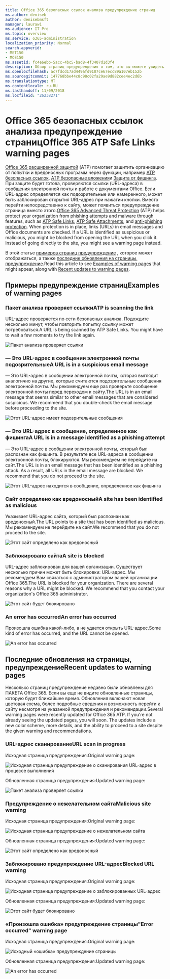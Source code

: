 ```yaml
---
title: Office 365 безопасных ссылок анализа предупреждение страниц
ms.author: deniseb
author: denisebmsft
manager: laurawi
ms.audience: IT Pro
ms.topic: overview
ms.service: o365-administration
localization_priority: Normal
search.appverid:
- MET150
- MOE150
ms.assetid: fc4e6ebb-5acc-4bc5-bad8-4f3407d1d3f4
description: Обзор страниц предупреждения о том, что вы можете увидеть при защиту от угроз для Office 365 расширенного находится на работе.
ms.openlocfilehash: ac7fdcd17ad449afd9107ce67ecc89a107eb152b
ms.sourcegitcommit: 147768bbe44c8c98c02fa29ae9d882cee4ec2d6b
ms.translationtype: MT
ms.contentlocale: ru-RU
ms.lasthandoff: 11/09/2018
ms.locfileid: "26238271"
---
```

# <a name="office-365-atp-safe-links-warning-pages"></a><span data-ttu-id="e62ae-103">Office 365 безопасных ссылок анализа предупреждение страниц</span><span class="sxs-lookup"><span data-stu-id="e62ae-103">Office 365 ATP Safe Links warning pages</span></span>

<span data-ttu-id="e62ae-p101">[Office 365 расширенной защитой](office-365-atp.md) (ATP) помогает защитить организацию от попытки и вредоносных программ через функции, например [ATP безопасных ссылок](atp-safe-links.md), [ATP безопасные вложения](atp-safe-attachments.md)и [Защита от фишинга](anti-phishing-protection.md). При защите будет готова, проверяются ссылки (URL-адреса) в сообщения электронной почты и работе с документами Office. Если URL-адрес определяется как подозрительные или намеренного, может быть заблокирован открытия URL-адрес при нажатии кнопки. Вместо перейти непосредственно к сайту, может появиться предупреждение страница вместо этого.</span><span class="sxs-lookup"><span data-stu-id="e62ae-p101">[Office 365 Advanced Threat Protection](office-365-atp.md) (ATP) helps protect your organization from phishing attempts and malware through features, such as [ATP Safe Links](atp-safe-links.md), [ATP Safe Attachments](atp-safe-attachments.md), and [anti-phishing protection](anti-phishing-protection.md). When protection is in place, links (URLs) in email messages and Office documents are checked. If a URL is identified as suspicious or malicious, you might be blocked from opening the URL when you click it. Instead of going directly to the site, you might see a warning page instead.</span></span> 
  
<span data-ttu-id="e62ae-108">В этой статье [примеров страниц предупреждение](atp-safe-links-warning-pages.md#examples) , которое может отображаться, а также [последние обновления на страницы, предупреждение](atp-safe-links-warning-pages.md#updates).</span><span class="sxs-lookup"><span data-stu-id="e62ae-108">Read this article to see [Examples of warning pages](atp-safe-links-warning-pages.md#examples) that might appear, along with [Recent updates to warning pages](atp-safe-links-warning-pages.md#updates).</span></span>
  
## <a name="examples-of-warning-pages"></a><span data-ttu-id="e62ae-109">Примеры предупреждение страниц</span><span class="sxs-lookup"><span data-stu-id="e62ae-109">Examples of warning pages</span></span>

### <a name="atp-is-scanning-the-link"></a><span data-ttu-id="e62ae-110">Пакет анализа проверяет ссылки</span><span class="sxs-lookup"><span data-stu-id="e62ae-110">ATP is scanning the link</span></span>

<span data-ttu-id="e62ae-p102">URL-адрес проверяется по сети безопасных анализа. Подождите несколько минут, чтобы повторить попытку ссылку может потребоваться.</span><span class="sxs-lookup"><span data-stu-id="e62ae-p102">A URL is being scanned by ATP Safe Links. You might have to wait a few moments to try the link again.</span></span>

![Пакет анализа проверяет ссылки](media/ee8dd5ed-6b91-4248-b054-12b719e8d0ed.png)

### <a name="a-url-is-in-a-suspicious-email-message"></a><span data-ttu-id="e62ae-114">— Это URL-адрес в сообщении электронной почты подозрительные</span><span class="sxs-lookup"><span data-stu-id="e62ae-114">A URL is in a suspicious email message</span></span>

<span data-ttu-id="e62ae-p103">— Это URL-адрес в сообщении электронной почты, которая выглядит аналогично на другие, которые считаются подозрительные сообщения электронной почты. Мы рекомендуем еще раз проверьте сообщение электронной почты перед переходом к сайту.</span><span class="sxs-lookup"><span data-stu-id="e62ae-p103">The URL is in an email message that seems similar to other email messages that are considered suspicious. We recommend that you double-check the email message before proceeding to the site.</span></span>

![Этот URL-адрес имеет подозрительные сообщения](media/33f57923-23e3-4b0f-838b-6ad589ba897b.png)

### <a name="a-url-is-in-a-message-identified-as-a-phishing-attempt"></a><span data-ttu-id="e62ae-118">— Это URL-адрес в сообщение, определенное как фишинга</span><span class="sxs-lookup"><span data-stu-id="e62ae-118">A URL is in a message identified as a phishing attempt</span></span>

<span data-ttu-id="e62ae-p104">— Это URL-адрес в сообщении электронной почты, который был распознан как фишинга. В результате все URL-адреса в сообщении электронной почты, блокируются. Мы рекомендуем не перейдите на сайт.</span><span class="sxs-lookup"><span data-stu-id="e62ae-p104">The URL is in an email message that has been identified as a phishing attack. As a result, all URLs in the email message are blocked. We recommend that you do not proceed to the site.</span></span>

![Этот URL-адрес находится в сообщение, определенное как фишинга](media/6e544a28-0604-4821-aba6-d5a57bb917e5.png)

### <a name="a-site-has-been-identified-as-malicious"></a><span data-ttu-id="e62ae-123">Сайт определено как вредоносный</span><span class="sxs-lookup"><span data-stu-id="e62ae-123">A site has been identified as malicious</span></span>

<span data-ttu-id="e62ae-124">Указывает URL-адрес сайта, который был распознан как вредоносный.</span><span class="sxs-lookup"><span data-stu-id="e62ae-124">The URL points to a site that has been identified as malicious.</span></span>  <br/> <span data-ttu-id="e62ae-125">Мы рекомендуем не перейдите на сайт.</span><span class="sxs-lookup"><span data-stu-id="e62ae-125">We recommend that you do not proceed to the site.</span></span>

![Этот сайт определено как вредоносный](media/058883c8-23f0-4672-9c1c-66b084796177.png)

### <a name="a-site-is-blocked"></a><span data-ttu-id="e62ae-127">Заблокировано сайта</span><span class="sxs-lookup"><span data-stu-id="e62ae-127">A site is blocked</span></span>

<span data-ttu-id="e62ae-p105">URL-адрес заблокирован для вашей организации. Существует несколько причин может быть блокировки: URL-адрес. Мы рекомендуем Вам связаться с администратором вашей организации Office 365.</span><span class="sxs-lookup"><span data-stu-id="e62ae-p105">The URL is blocked for your organization. There are several reasons why a URL might be blocked. We recommend that you contact your organization's Office 365 administrator.</span></span>

![Этот сайт будет блокировано](media/6b4bda2d-a1e6-419e-8b10-588e83c3af3f.png)

### <a name="an-error-has-occurred"></a><span data-ttu-id="e62ae-132">An error has occurred</span><span class="sxs-lookup"><span data-stu-id="e62ae-132">An error has occurred</span></span>

<span data-ttu-id="e62ae-133">Произошла ошибка какой-либо, а не удается открыть URL-адрес.</span><span class="sxs-lookup"><span data-stu-id="e62ae-133">Some kind of error has occurred, and the URL cannot be opened.</span></span>

![An error has occurred](media/2f7465a4-1cf4-4c1c-b7d4-3c07e4b795b4.png)

## <a name="recent-updates-to-warning-pages"></a><span data-ttu-id="e62ae-135">Последние обновления на страницы, предупреждение</span><span class="sxs-lookup"><span data-stu-id="e62ae-135">Recent updates to warning pages</span></span>

<span data-ttu-id="e62ae-p106">Несколько страниц предупреждение недавно были обновлены для ПАКЕТА Office 365. Если вы еще не видите обновленные страницы, которую будет ближайшее время. Обновления включают новая цветовая схема, более подробные сведения и возможность перейти к сайту несмотря на указанной предупреждения и рекомендации.</span><span class="sxs-lookup"><span data-stu-id="e62ae-p106">Several warning pages were recently updated for Office 365 ATP. If you're not already seeing the updated pages, you will soon. The updates include a new color scheme, more details, and the ability to proceed to a site despite the given warning and recommendations.</span></span>

### <a name="url-scan-in-progress"></a><span data-ttu-id="e62ae-139">URL-адрес сканирование</span><span class="sxs-lookup"><span data-stu-id="e62ae-139">URL scan in progress</span></span>

<span data-ttu-id="e62ae-140">Исходная страница предупреждения:</span><span class="sxs-lookup"><span data-stu-id="e62ae-140">Original warning page:</span></span>

![Исходная страница предупреждение о сканирования URL-адрес в процессе выполнения](media/04368763-763f-43d6-94a4-a48291d36893.png)

<span data-ttu-id="e62ae-142">Обновленная страница предупреждения:</span><span class="sxs-lookup"><span data-stu-id="e62ae-142">Updated warning page:</span></span>

![Пакет анализа проверяет ссылки](media/ee8dd5ed-6b91-4248-b054-12b719e8d0ed.png)

### <a name="malicious-site-warning"></a><span data-ttu-id="e62ae-144">Предупреждение о нежелательном сайта</span><span class="sxs-lookup"><span data-stu-id="e62ae-144">Malicious site warning</span></span>

<span data-ttu-id="e62ae-145">Исходная страница предупреждения:</span><span class="sxs-lookup"><span data-stu-id="e62ae-145">Original warning page:</span></span>

![Исходная страница предупреждение о нежелательном сайта](media/b9efda09-6dd8-46ef-82cb-56e4d538b8f5.png)

<span data-ttu-id="e62ae-147">Обновленная страница предупреждения:</span><span class="sxs-lookup"><span data-stu-id="e62ae-147">Updated warning page:</span></span>

![Этот сайт определено как вредоносный](media/058883c8-23f0-4672-9c1c-66b084796177.png)

### <a name="blocked-url-warning"></a><span data-ttu-id="e62ae-149">Заблокировано предупреждение URL-адрес</span><span class="sxs-lookup"><span data-stu-id="e62ae-149">Blocked URL warning</span></span>

<span data-ttu-id="e62ae-150">Исходная страница предупреждения:</span><span class="sxs-lookup"><span data-stu-id="e62ae-150">Original warning page:</span></span>

![Исходная страница предупреждение о заблокированных URL-адрес](media/3d6ba028-30bf-45fc-958e-d3aad3defc83.png)

<span data-ttu-id="e62ae-152">Обновленная страница предупреждения:</span><span class="sxs-lookup"><span data-stu-id="e62ae-152">Updated warning page:</span></span>

![Этот сайт будет блокировано](media/6b4bda2d-a1e6-419e-8b10-588e83c3af3f.png)

### <a name="error-occurred-warning-page"></a><span data-ttu-id="e62ae-154">«Произошла ошибка» предупреждение страницы</span><span class="sxs-lookup"><span data-stu-id="e62ae-154">"Error occurred" warning page</span></span>

<span data-ttu-id="e62ae-155">Исходная страница предупреждения:</span><span class="sxs-lookup"><span data-stu-id="e62ae-155">Original warning page:</span></span>

![Исходный «ошибка» предупреждение страницы](media/9aaa4383-2f23-48be-bdaa-8efbcb2acc70.png)

<span data-ttu-id="e62ae-157">Обновленная страница предупреждения:</span><span class="sxs-lookup"><span data-stu-id="e62ae-157">Updated warning page:</span></span>

![An error has occurred](media/2f7465a4-1cf4-4c1c-b7d4-3c07e4b795b4.png)
   
